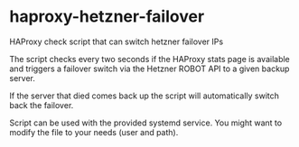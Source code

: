 # haproxy-hetzner-failover
HAProxy check script that can switch hetzner failover IPs

The script checks every two seconds if the HAProxy stats page is available 
and triggers a failover switch via the Hetzner ROBOT API to a given backup server.

If the server that died comes back up the script will automatically switch back the failover.


Script can be used with the provided systemd service.
You might want to modify the file to your needs (user and path).